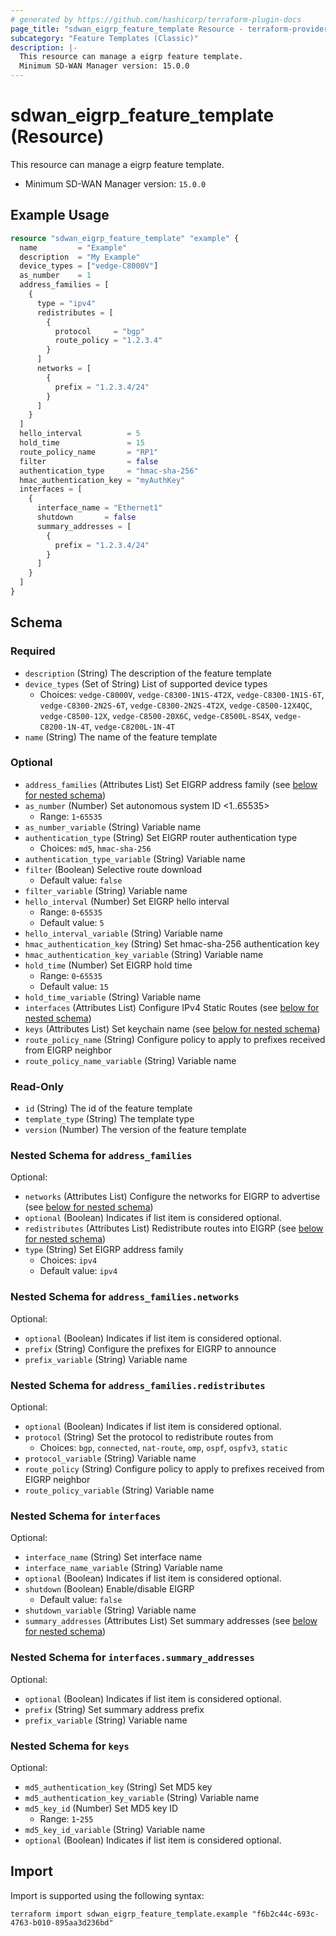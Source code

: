 ```yaml
---
# generated by https://github.com/hashicorp/terraform-plugin-docs
page_title: "sdwan_eigrp_feature_template Resource - terraform-provider-sdwan"
subcategory: "Feature Templates (Classic)"
description: |-
  This resource can manage a eigrp feature template.
  Minimum SD-WAN Manager version: 15.0.0
---
```


# sdwan_eigrp_feature_template (Resource)

This resource can manage a eigrp feature template.
  - Minimum SD-WAN Manager version: `15.0.0`

## Example Usage

```terraform
resource "sdwan_eigrp_feature_template" "example" {
  name         = "Example"
  description  = "My Example"
  device_types = ["vedge-C8000V"]
  as_number    = 1
  address_families = [
    {
      type = "ipv4"
      redistributes = [
        {
          protocol     = "bgp"
          route_policy = "1.2.3.4"
        }
      ]
      networks = [
        {
          prefix = "1.2.3.4/24"
        }
      ]
    }
  ]
  hello_interval          = 5
  hold_time               = 15
  route_policy_name       = "RP1"
  filter                  = false
  authentication_type     = "hmac-sha-256"
  hmac_authentication_key = "myAuthKey"
  interfaces = [
    {
      interface_name = "Ethernet1"
      shutdown       = false
      summary_addresses = [
        {
          prefix = "1.2.3.4/24"
        }
      ]
    }
  ]
}
```

<!-- schema generated by tfplugindocs -->
## Schema

### Required

- `description` (String) The description of the feature template
- `device_types` (Set of String) List of supported device types
  - Choices: `vedge-C8000V`, `vedge-C8300-1N1S-4T2X`, `vedge-C8300-1N1S-6T`, `vedge-C8300-2N2S-6T`, `vedge-C8300-2N2S-4T2X`, `vedge-C8500-12X4QC`, `vedge-C8500-12X`, `vedge-C8500-20X6C`, `vedge-C8500L-8S4X`, `vedge-C8200-1N-4T`, `vedge-C8200L-1N-4T`
- `name` (String) The name of the feature template

### Optional

- `address_families` (Attributes List) Set EIGRP address family (see [below for nested schema](#nestedatt--address_families))
- `as_number` (Number) Set autonomous system ID <1..65535>
  - Range: `1`-`65535`
- `as_number_variable` (String) Variable name
- `authentication_type` (String) Set EIGRP router authentication type
  - Choices: `md5`, `hmac-sha-256`
- `authentication_type_variable` (String) Variable name
- `filter` (Boolean) Selective route download
  - Default value: `false`
- `filter_variable` (String) Variable name
- `hello_interval` (Number) Set EIGRP hello interval
  - Range: `0`-`65535`
  - Default value: `5`
- `hello_interval_variable` (String) Variable name
- `hmac_authentication_key` (String) Set hmac-sha-256 authentication key
- `hmac_authentication_key_variable` (String) Variable name
- `hold_time` (Number) Set EIGRP hold time
  - Range: `0`-`65535`
  - Default value: `15`
- `hold_time_variable` (String) Variable name
- `interfaces` (Attributes List) Configure IPv4 Static Routes (see [below for nested schema](#nestedatt--interfaces))
- `keys` (Attributes List) Set keychain name (see [below for nested schema](#nestedatt--keys))
- `route_policy_name` (String) Configure policy to apply to prefixes received from EIGRP neighbor
- `route_policy_name_variable` (String) Variable name

### Read-Only

- `id` (String) The id of the feature template
- `template_type` (String) The template type
- `version` (Number) The version of the feature template

<a id="nestedatt--address_families"></a>
### Nested Schema for `address_families`

Optional:

- `networks` (Attributes List) Configure the networks for EIGRP to advertise (see [below for nested schema](#nestedatt--address_families--networks))
- `optional` (Boolean) Indicates if list item is considered optional.
- `redistributes` (Attributes List) Redistribute routes into EIGRP (see [below for nested schema](#nestedatt--address_families--redistributes))
- `type` (String) Set EIGRP address family
  - Choices: `ipv4`
  - Default value: `ipv4`

<a id="nestedatt--address_families--networks"></a>
### Nested Schema for `address_families.networks`

Optional:

- `optional` (Boolean) Indicates if list item is considered optional.
- `prefix` (String) Configure the prefixes for EIGRP to announce
- `prefix_variable` (String) Variable name


<a id="nestedatt--address_families--redistributes"></a>
### Nested Schema for `address_families.redistributes`

Optional:

- `optional` (Boolean) Indicates if list item is considered optional.
- `protocol` (String) Set the protocol to redistribute routes from
  - Choices: `bgp`, `connected`, `nat-route`, `omp`, `ospf`, `ospfv3`, `static`
- `protocol_variable` (String) Variable name
- `route_policy` (String) Configure policy to apply to prefixes received from EIGRP neighbor
- `route_policy_variable` (String) Variable name



<a id="nestedatt--interfaces"></a>
### Nested Schema for `interfaces`

Optional:

- `interface_name` (String) Set interface name
- `interface_name_variable` (String) Variable name
- `optional` (Boolean) Indicates if list item is considered optional.
- `shutdown` (Boolean) Enable/disable EIGRP
  - Default value: `false`
- `shutdown_variable` (String) Variable name
- `summary_addresses` (Attributes List) Set summary addresses (see [below for nested schema](#nestedatt--interfaces--summary_addresses))

<a id="nestedatt--interfaces--summary_addresses"></a>
### Nested Schema for `interfaces.summary_addresses`

Optional:

- `optional` (Boolean) Indicates if list item is considered optional.
- `prefix` (String) Set summary address prefix
- `prefix_variable` (String) Variable name



<a id="nestedatt--keys"></a>
### Nested Schema for `keys`

Optional:

- `md5_authentication_key` (String) Set MD5 key
- `md5_authentication_key_variable` (String) Variable name
- `md5_key_id` (Number) Set MD5 key ID
  - Range: `1`-`255`
- `md5_key_id_variable` (String) Variable name
- `optional` (Boolean) Indicates if list item is considered optional.

## Import

Import is supported using the following syntax:

```shell
terraform import sdwan_eigrp_feature_template.example "f6b2c44c-693c-4763-b010-895aa3d236bd"
```

